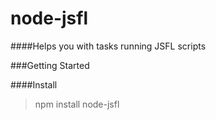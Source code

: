 node-jsfl
=========

####Helps you with tasks running JSFL scripts

###Getting Started

####Install
>npm install node-jsfl